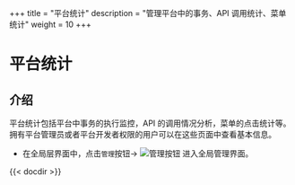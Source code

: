 +++
title = "平台统计"
description = "管理平台中的事务、API 调用统计、菜单统计"
weight = 10
+++

# 平台统计

## 介绍

平台统计包括平台中事务的执行监控，API 的调用情况分析，菜单的点击统计等。拥有平台管理员或者平台开发者权限的用户可以在这些页面中查看基本信息。

- 在全局层界面中，点击`管理`按钮→ ![管理按钮](/docs/user-guide/platform-management/image/management_button.png) 进入全局管理界面。

{{< docdir >}}

